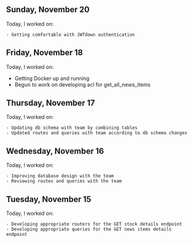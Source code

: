 ## Sunday, November 20
Today, I worked on:

    - Getting comfortable with JWTdown authentication

## Friday, November 18

Today, I worked on:

- Getting Docker up and running
- Begun to work on developing acl for get_all_news_items

## Thursday, November 17

Today, I worked on:

    - Updating db schema with team by combining tables
    - Updated routes and queries with team according to db schema changes

## Wednesday, November 16

Today, I worked on:

    - Improving database design with the team
    - Reviewing routes and queries with the team

## Tuesday, November 15

Today, I worked on:

    - Developing appropriate routers for the GET stock details endpoint
    - Developing appropriate queries for the GET news items details endpoint
